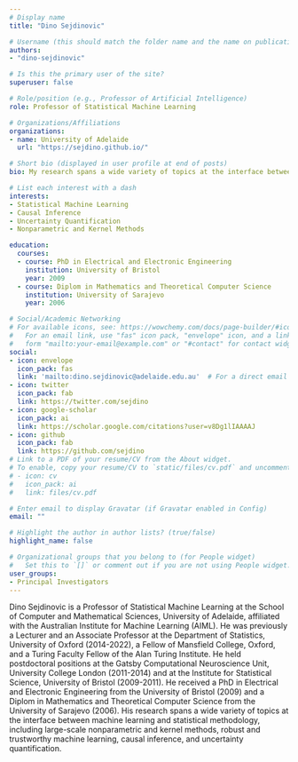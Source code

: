 ```yaml
---
# Display name
title: "Dino Sejdinovic"

# Username (this should match the folder name and the name on publications)
authors:
- "dino-sejdinovic"

# Is this the primary user of the site?
superuser: false

# Role/position (e.g., Professor of Artificial Intelligence)
role: Professor of Statistical Machine Learning

# Organizations/Affiliations
organizations:
- name: University of Adelaide
  url: "https://sejdino.github.io/"

# Short bio (displayed in user profile at end of posts)
bio: My research spans a wide variety of topics at the interface between machine learning and statistical methodology. 

# List each interest with a dash
interests:
- Statistical Machine Learning
- Causal Inference
- Uncertainty Quantification
- Nonparametric and Kernel Methods

education:
  courses:
  - course: PhD in Electrical and Electronic Engineering
    institution: University of Bristol
    year: 2009
  - course: Diplom in Mathematics and Theoretical Computer Science
    institution: University of Sarajevo
    year: 2006

# Social/Academic Networking
# For available icons, see: https://wowchemy.com/docs/page-builder/#icons
#   For an email link, use "fas" icon pack, "envelope" icon, and a link in the
#   form "mailto:your-email@example.com" or "#contact" for contact widget.
social:
- icon: envelope
  icon_pack: fas
  link: 'mailto:dino.sejdinovic@adelaide.edu.au'  # For a direct email link, use "mailto:test@example.org".
- icon: twitter
  icon_pack: fab
  link: https://twitter.com/sejdino
- icon: google-scholar
  icon_pack: ai
  link: https://scholar.google.com/citations?user=v8Dg1lIAAAAJ
- icon: github
  icon_pack: fab
  link: https://github.com/sejdino
# Link to a PDF of your resume/CV from the About widget.
# To enable, copy your resume/CV to `static/files/cv.pdf` and uncomment the lines below.
# - icon: cv
#   icon_pack: ai
#   link: files/cv.pdf

# Enter email to display Gravatar (if Gravatar enabled in Config)
email: ""

# Highlight the author in author lists? (true/false)
highlight_name: false

# Organizational groups that you belong to (for People widget)
#   Set this to `[]` or comment out if you are not using People widget.
user_groups:
- Principal Investigators
---
```


Dino Sejdinovic is a Professor of Statistical Machine Learning at the School of Computer and Mathematical Sciences, University of Adelaide, affiliated with the Australian Institute for Machine Learning (AIML). He was previously a Lecturer and an Associate Professor at the Department of Statistics, University of Oxford (2014-2022), a Fellow of Mansfield College, Oxford, and a Turing Faculty Fellow of the Alan Turing Institute. He held postdoctoral positions at the Gatsby Computational Neuroscience Unit, University College London (2011-2014) and at the Institute for Statistical Science, University of Bristol (2009-2011). He received a PhD in Electrical and Electronic Engineering from the University of Bristol (2009) and a Diplom in Mathematics and Theoretical Computer Science from the University of Sarajevo (2006). His research spans a wide variety of topics at the interface between machine learning and statistical methodology, including large-scale nonparametric and kernel methods, robust and trustworthy machine learning, causal inference, and uncertainty quantification.
